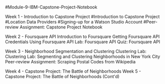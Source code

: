 #Module-9-IBM-Capstone-Project-Notebook

Week 1 - Introduction to Capstone Project
#Introduction to Capstone Project
#Location Data Providers
#Signing-up for a Watson Studio Account
#Peer-review Assignment: Capstone Project Notebook

Week 2 - Foursquare API
Introduction to Foursquare
Getting Foursquare API Credentials
Using Foursquare API
Lab: Foursquare API
Quiz: Foursquare API

Week 3 - Neighborhood Segmentation and Clustering
Clustering
Lab: Clustering
Lab: Segmenting and Clustering Neighborhoods in New York City
Peer-review Assignment: Scraping Postal Codes from Wikipedia

Week 4 - Capstone Project: The Battle of Neighborhoods
Week 5 - Capstone Project: The Battle of Neighborhoods (Cont'd)

 
